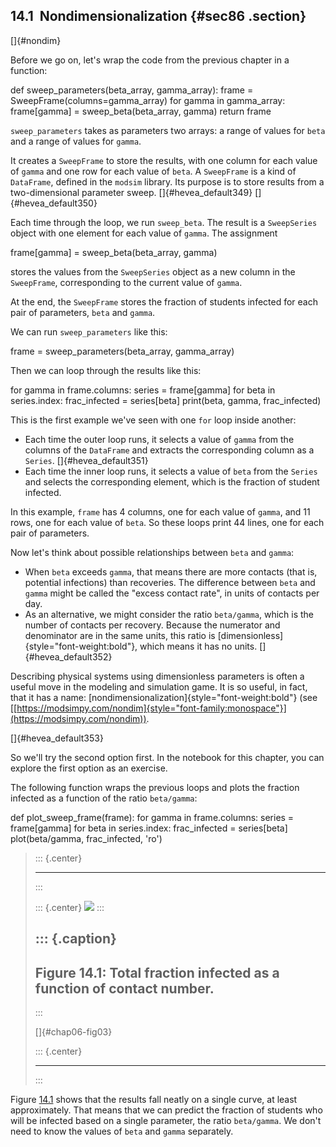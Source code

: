 ﻿14.1  Nondimensionalization {#sec86 .section}
---------------------------

[]{#nondim}

Before we go on, let's wrap the code from the previous chapter in a
function:

def sweep\_parameters(beta\_array, gamma\_array): frame =
SweepFrame(columns=gamma\_array) for gamma in gamma\_array:
frame\[gamma\] = sweep\_beta(beta\_array, gamma) return frame

`sweep_parameters` takes as parameters two arrays: a range of values for
`beta` and a range of values for `gamma`.

It creates a `SweepFrame` to store the results, with one column for each
value of `gamma` and one row for each value of `beta`. A `SweepFrame` is
a kind of `DataFrame`, defined in the `modsim` library. Its purpose is
to store results from a two-dimensional parameter sweep.
[]{#hevea_default349} []{#hevea_default350}

Each time through the loop, we run `sweep_beta`. The result is a
`SweepSeries` object with one element for each value of `gamma`. The
assignment

frame\[gamma\] = sweep\_beta(beta\_array, gamma)

stores the values from the `SweepSeries` object as a new column in the
`SweepFrame`, corresponding to the current value of `gamma`.

At the end, the `SweepFrame` stores the fraction of students infected
for each pair of parameters, `beta` and `gamma`.

We can run `sweep_parameters` like this:

frame = sweep\_parameters(beta\_array, gamma\_array)

Then we can loop through the results like this:

for gamma in frame.columns: series = frame\[gamma\] for beta in
series.index: frac\_infected = series\[beta\] print(beta, gamma,
frac\_infected)

This is the first example we've seen with one `for` loop inside another:

-   Each time the outer loop runs, it selects a value of `gamma` from
    the columns of the `DataFrame` and extracts the corresponding column
    as a `Series`. []{#hevea_default351}
-   Each time the inner loop runs, it selects a value of `beta` from the
    `Series` and selects the corresponding element, which is the
    fraction of student infected.

In this example, `frame` has 4 columns, one for each value of `gamma`,
and 11 rows, one for each value of `beta`. So these loops print 44
lines, one for each pair of parameters.

Now let's think about possible relationships between `beta` and `gamma`:

-   When `beta` exceeds `gamma`, that means there are more contacts
    (that is, potential infections) than recoveries. The difference
    between `beta` and `gamma` might be called the "excess contact
    rate\", in units of contacts per day.
-   As an alternative, we might consider the ratio `beta/gamma`, which
    is the number of contacts per recovery. Because the numerator and
    denominator are in the same units, this ratio is
    [dimensionless]{style="font-weight:bold"}, which means it has no
    units. []{#hevea_default352}

Describing physical systems using dimensionless parameters is often a
useful move in the modeling and simulation game. It is so useful, in
fact, that it has a name:
[nondimensionalization]{style="font-weight:bold"} (see
[[https://modsimpy.com/nondim]{style="font-family:monospace"}](https://modsimpy.com/nondim)).

[]{#hevea_default353}

So we'll try the second option first. In the notebook for this chapter,
you can explore the first option as an exercise.

The following function wraps the previous loops and plots the fraction
infected as a function of the ratio `beta/gamma`:

def plot\_sweep\_frame(frame): for gamma in frame.columns: series =
frame\[gamma\] for beta in series.index: frac\_infected = series\[beta\]
plot(beta/gamma, frac\_infected, 'ro')

> ::: {.center}
>
> ------------------------------------------------------------------------
> :::
>
> ::: {.center}
> ![](ModSimPy021.png)
> :::
>
> ::: {.caption}
>   -----------------------------------------------------------------------
>   Figure 14.1: Total fraction infected as a function of contact number.
>   -----------------------------------------------------------------------
> :::
>
> []{#chap06-fig03}
>
> ::: {.center}
>
> ------------------------------------------------------------------------
> :::

Figure [14.1](#chap06-fig03) shows that the results fall neatly on a
single curve, at least approximately. That means that we can predict the
fraction of students who will be infected based on a single parameter,
the ratio `beta/gamma`. We don't need to know the values of `beta` and
`gamma` separately.


